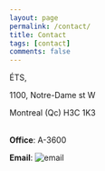 ```yaml
---
layout: page
permalink: /contact/
title: Contact
tags: [contact]
comments: false
---
```

ÉTS,

1100, Notre-Dame st W

Montreal (Qc) H3C 1K3
<br/>
<br/>

**Office**: A-3600

**Email**: <img src="{{ site.url }}/images/{{ site.owner.email-img }}" alt="email">
